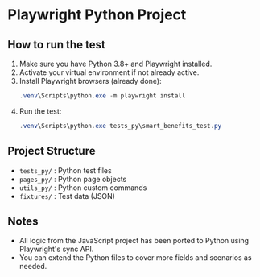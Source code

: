 # Playwright Python Project

## How to run the test

1. Make sure you have Python 3.8+ and Playwright installed.
2. Activate your virtual environment if not already active.
3. Install Playwright browsers (already done):
   ```powershell
   .venv\Scripts\python.exe -m playwright install
   ```
4. Run the test:
   ```powershell
   .venv\Scripts\python.exe tests_py\smart_benefits_test.py
   ```

## Project Structure
- `tests_py/` : Python test files
- `pages_py/` : Python page objects
- `utils_py/` : Python custom commands
- `fixtures/` : Test data (JSON)

## Notes
- All logic from the JavaScript project has been ported to Python using Playwright's sync API.
- You can extend the Python files to cover more fields and scenarios as needed.

